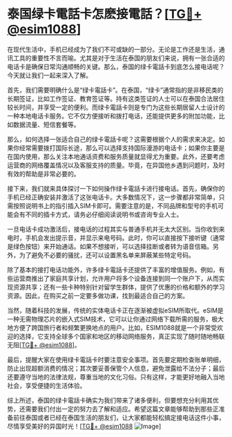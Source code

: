 # 泰国绿卡電話卡怎麽接電話？[[TG💪+ @esim1088](https://t.me/s/esim1088)]

在现代生活中，手机已经成为了我们不可或缺的一部分。无论是工作还是生活，通讯工具的重要性不言而喻。尤其是对于生活在泰国的朋友们来说，拥有一张合适的电话卡是确保日常沟通顺畅的关键。那么，泰国的绿卡電話卡到底怎么接电话呢？今天就让我们一起来深入了解。

首先，我们需要明确什么是“绿卡電話卡”。在泰国，“绿卡”通常指的是非移民类的长期签证，比如工作签证、教育签证等。持有这类签证的人士可以在泰国合法居住较长时间，并享受一定的便利。而绿卡電話卡则是专门为这些长期居留人士设计的一种本地电话卡服务。它不仅方便接听和拨打电话，还能提供更多的附加功能，比如数据流量、短信套餐等。

那么，如何选择一张适合自己的绿卡電話卡呢？这需要根据个人的需求来决定。如果你经常需要拨打国际长途，那么可以选择支持国际漫游的电话卡；如果你主要是在国内使用，那么关注本地通话资费和服务质量就显得尤为重要。此外，还要考虑运营商的网络覆盖情况以及客服支持的质量。毕竟，在异国他乡遇到问题时，及时有效的帮助是非常必要的。

接下来，我们就来具体探讨一下如何操作绿卡電話卡进行接电话。首先，确保你的手机已经正确安装并激活了这张电话卡。大多数情况下，这一步骤都非常简单，只需按照说明书上的指引插入SIM卡即可。需要注意的是，不同品牌和型号的手机可能会有不同的插卡方式，请务必仔细阅读说明书或咨询专业人士。

一旦电话卡成功激活后，接电话的过程其实与普通手机并无太大区别。当你收到来电时，手机会发出提示音，并显示来电号码。此时，你可以直接按下接听键（通常是绿色按钮）来开始通话。如果不想接听，可以选择挂断或者转为语音信箱。另外，为了避免不必要的骚扰，还可以设置黑名单来屏蔽某些特定号码。

除了基本的接打电话功能外，许多绿卡電話卡还提供了丰富的增值服务。例如，有些运营商推出了家庭共享计划，允许用户将多个设备连接到同一个账户下，从而实现资源共享；还有一些卡种特别针对留学生群体，提供了优惠的价格和额外的学习资源。因此，在购买之前一定要多做功课，找到最适合自己的方案。

当然，随着科技的发展，传统的实体电话卡正在逐渐被虚拟eSIM所取代。eSIM是一种无需物理芯片的嵌入式SIM技术，它可以让你通过网络下载所需的服务，极大地方便了跨国旅行者和频繁更换地点的用户。比如，ESIM1088就是一个非常受欢迎的选择，它支持全球多个国家和地区的移动网络服务，真正实现了随时随地畅联无阻[[TG💪+ @esim1088](https://t.me/s/esim1088)]。

最后，提醒大家在使用绿卡電話卡时要注意安全事项。首先要定期检查账单明细，防止出现超额消费的情况；其次要妥善保管个人信息，避免泄露给不法分子；最后还要遵守当地的法律法规，尊重当地的文化习俗。只有这样，才能更好地融入当地社会，享受便捷的生活体验。

综上所述，泰国的绿卡電話卡确实为我们带来了诸多便利，但要想充分利用其优势，还需要我们付出一定的努力去了解和适应。希望这篇文章能够帮助到那些正准备前往泰国或者已经在泰国生活的朋友们，让大家都能轻松搞定接电话这件小事，尽情享受美好的异国时光！[[TG💪+ @esim1088](https://t.me/s/esim1088) ![Image](https://i.postimg.cc/4NQfJmqS/Snipaste-2025-05-13-00-14-12.png)]
